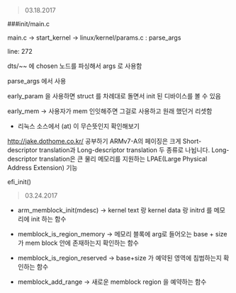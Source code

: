 > 03.18.2017

###init/main.c 

main.c -> start_kernel -> linux/kernel/params.c : parse_args

line: 272

dts/~~ 에 chosen 노드를 파싱해서 args 로 사용함  

parse_args 에서 사용   

early_param 을 사용하면 struct 를 차례대로 돌면서 init 된 디바이스를 볼 수 있음  

early_mem ->  사용자가 mem 인잇해주면 그걸로 사용하고 원래 했던거 리셋함  
* 리눅스 소스에서 (at) 이  무슨뜻인지 확인해보기

http://jake.dothome.co.kr/ 공부하기
ARMv7-A의 페이징은 크게 Short-descriptor translation과 Long-descriptor translation 두 종류로 나뉩니다. Long-descriptor translation은 큰 물리 메모리를 지원하는 LPAE(Large Physical Address Extension) 기능

efi_init()

> 03.24.2017

* arm_memblock_init(mdesc) -> kernel text 랑 kernel data 랑 initrd 를 메모리에 init 하는 함수

* memblock_is_region_memory -> 메모리 블록에 arg로 들어오는 base + size 가 mem block 안에 존재하는지 확인하는 함수

* memblock_is_region_reserved -> base+size 가 예약된 영역에 침범하는지 확인하는 함수

* memblock_add_range -> 새로운 memblock region 을 예약하는 함수


